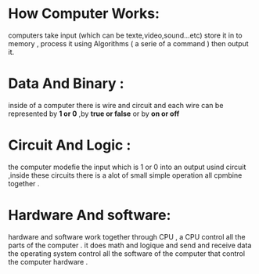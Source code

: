 
# How Computer Works:

computers take input (which can be texte,video,sound...etc) store it in to memory , process it using Algorithms ( a serie of a command ) then output it.

# Data And Binary :

inside of a computer there is wire and circuit and each wire can be represented by **1 or 0** ,by **true or false** or by **on or off**


# Circuit And Logic :

the computer modefie the input which is 1 or 0 into an output usind circuit ,inside these circuits there is a alot of small simple operation all cpmbine together .

# Hardware And software:

hardware and software work together through CPU , a CPU control all the parts of the computer . it does math and logique and send and receive data 
the operating system control all the software of the computer that control the computer hardware .

